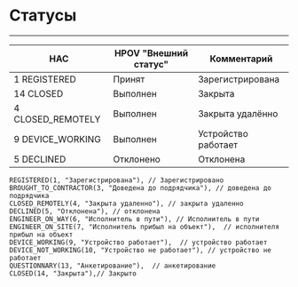 # Статусы
----
НАС | HPOV "Внешний статус" | Комментарий
--|--|--
1 REGISTERED | Принят | Зарегистрирована
14 CLOSED  | Выполнен | Закрыта
4 CLOSED_REMOTELY | Выполнен | Закрыта удалённо
9 DEVICE_WORKING | Выполнен |  Устройство работает
5 DECLINED | Отклонено | Отклонена

```
REGISTERED(1, "Зарегистрирована"), // Зарегистрировано
BROUGHT_TO_CONTRACTOR(3, "Доведена до подрядчика"), // доведена до подрядчика
CLOSED_REMOTELY(4, "Закрыта удаленно"), // закрыта удаленно
DECLINED(5, "Отклонена"), // отклонена
ENGINEER_ON_WAY(6, "Исполнитель в пути"), // Исполнитель в пути
ENGINEER_ON_SITE(7, "Исполнитель прибыл на объект"),  // исполнителя прибыл на объект
DEVICE_WORKING(9, "Устройство работает"),  // устройство работает
DEVICE_NOT_WORKING(10, "Устройство не работает"), // устройство не работает
QUESTIONNARY(13, "Анкетирование"),  // анкетирование
CLOSED(14, "Закрыта"),// Закрыто
```
